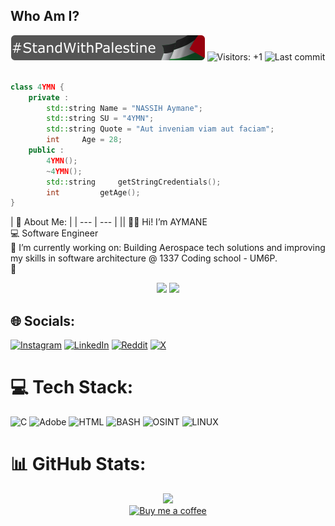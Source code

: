 ## **Who Am I?**
<!-- Badges -->
<div align="center">
	<img alt="#StandWithPalestine" src="/images/stand-with-palestine.svg">
	<img alt="Visitors: +1" src="https://komarev.com/ghpvc/?username=0x4ymn&style=flat-square&label=Visitors&base=0" />
	<img alt="Last commit" src="https://img.shields.io/github/last-commit/0x4ymn/keynox?style=flat-square" />
	<br><br>
</div>

```cpp
class 4YMN {
	private :
		std::string	Name = "NASSIH Aymane";
		std::string	SU = "4YMN";
		std::string	Quote = "Aut inveniam viam aut faciam";
		int		Age = 28;
	public :
		4YMN();
		~4YMN();
		std::string 	getStringCredentials();
		int	    	getAge();
}
```

| 💫 About Me: |
| --- | --- |
|| 👨‍💻 Hi! I’m AYMANE <br> 💻 Software Engineer <br> 🔭 I’m currently working on: Building Aerospace tech solutions and improving my skills in software architecture @ 1337 Coding school - UM6P. <br> 🌱  

<!-- Profile Summary -->
<div align="center">
	<picture align="left">
		<source width="47%" srcset="https://streak-stats.demolab.com?user=0x4ymn&theme=react&hide_border=true&background=0D1117&fire=EB0000&ring=EB0000" media="(prefers-color-scheme: dark)" />
		<source width="47%" srcset="https://streak-stats.demolab.com?user=0x4ymn&hide_border=true" media="(prefers-color-scheme: light), (prefers-color-scheme: no-preference)" />
		<img width="47%" src="https://streak-stats.demolab.com?user=0x4ymn&hide_border=true" />
	</picture>
	<picture align="left">
		<source width="49%" srcset="https://github-readme-stats.vercel.app/api?username=0x4ymn&show_icons=true&theme=react&bg_color=0d1117&rank_icon=github&custom_title=0x4ymn's+Github+Stats&hide_border=true" media="(prefers-color-scheme: dark)" />
	    <source width="49%" srcset="https://github-readme-stats.vercel.app/api?username=0x4ymn&show_icons=true&rank_icon=github&custom_title=0x4ymn's+Github+Stats&hide_border=true" media="(prefers-color-scheme: light), (prefers-color-scheme: no-preference)" />
	    <img width="49%" src="https://github-readme-stats.vercel.app/api?username=0x4ymn&show_icons=true&rank_icon=github&custom_title=0x4ymn's+Github+Stats&hide_border=true" />
	</picture>
</div>


## 🌐 Socials:
[![Instagram](https://img.shields.io/badge/Instagram-%23E4405F.svg?logo=Instagram&logoColor=white)](https://instagram.com/0xaymn) [![LinkedIn](https://img.shields.io/badge/LinkedIn-%230077B5.svg?logo=linkedin&logoColor=white)](https://www.linkedin.com/in/aymane-nassih/) [![Reddit](https://img.shields.io/badge/Reddit-%23FF4500.svg?logo=Reddit&logoColor=white)](https://www.reddit.com/user/n7wimok/) [![X](https://img.shields.io/badge/x-%23000000.svg?logo=x&logoColor=white)](https://x.com/0xAYMANE)  

# 💻 Tech Stack:
![C](https://img.shields.io/badge/c-%2300599C.svg?style=for-the-badge&logo=c&logoColor=white) ![Adobe](https://img.shields.io/badge/Adobe-%23FF0000.svg?style=for-the-badge&logo=adobe&logoColor=white) ![HTML](https://img.shields.io/badge/HTML-%23E44D26.svg?style=for-the-badge&logo=html5&logoColor=white) ![BASH](https://img.shields.io/badge/BASH-%23121011.svg?style=for-the-badge&logo=gnubash&logoColor=white) ![OSINT](https://img.shields.io/badge/OSINT-%2300C9FF.svg?style=for-the-badge&logo=internet-explorer&logoColor=white) ![LINUX](https://img.shields.io/badge/Linux-FCC624?style=for-the-badge&logo=linux&logoColor=black)

# 📊 GitHub Stats:

<!-- Contribution Graph -->
<div align="center">
	<picture>
		<source srcset="https://github-readme-activity-graph.vercel.app/graph?username=0x4ymn&theme=react-dark&area=true&hide_border=false&hide_title=false&custom_title=0x4ymn's+Contribution+Graph&radius=16" media="(prefers-color-scheme: dark)" />
		<source srcset="https://github-readme-activity-graph.vercel.app/graph?username=0x4ymn&theme=github-compact&area=true&hide_border=false&hide_title=false&custom_title=0x4ymn's+Contribution+Graph&radius=16&color=000000" media="(prefers-color-scheme: light), (prefers-color-scheme: no-preference)" />
		<img src="https://github-readme-activity-graph.vercel.app/graph?username=0x4ymn&theme=github-compact&area=true&hide_border=false&hide_title=false&custom_title=0x4ymn's+Contribution+Graph&radius=16&color=000000"/>
	</picture>
</div>

<!-- Buy me a coffee -->
<div align="center">
	<a href="https://buymeacoffee.com/aymanenassi">
		<img alt="Buy me a coffee" src="https://img.shields.io/badge/BY_ME_-_A_COFFEE-brown?style=flat&logo=buymeacoffee" />
	</a>
</div>
